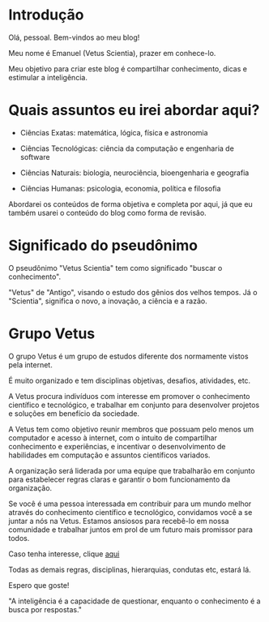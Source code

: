 # Introdução 

Olá, pessoal. Bem-vindos ao meu blog!

Meu nome é Emanuel (Vetus Scientia), prazer em conhece-lo.

Meu objetivo para criar este blog é compartilhar conhecimento, dicas e estimular a inteligência. 

# Quais assuntos eu irei abordar aqui?

- Ciências Exatas: matemática, lógica, física e astronomia

- Ciências Tecnológicas: ciência da computação e engenharia de software

- Ciências Naturais: biologia, neurociência, bioengenharia e geografia

- Ciências Humanas: psicologia, economia, política e filosofia

Abordarei os conteúdos de forma objetiva e completa por aqui, já que eu também usarei o conteúdo do blog como forma de revisão.

# Significado do pseudônimo

O pseudônimo "Vetus Scientia" tem como significado "buscar o conhecimento".

"Vetus" de "Antigo", visando o estudo dos gênios dos velhos tempos. Já o "Scientia", significa o novo, a inovação, a ciência e a razão.

# Grupo Vetus

O grupo Vetus é um grupo de estudos diferente dos normamente vistos pela internet.

É muito organizado e tem disciplinas objetivas, desafios, atividades, etc.

A Vetus procura indivíduos com interesse em promover o conhecimento científico e tecnológico, e trabalhar em conjunto para desenvolver projetos e soluções em benefício da sociedade.

A Vetus tem como objetivo reunir membros que possuam pelo menos um computador e acesso à internet, com o intuito de compartilhar conhecimento e experiências, e incentivar o desenvolvimento de habilidades em computação e assuntos científicos variados.

A organização será liderada por uma equipe que trabalharão em conjunto para estabelecer regras claras e garantir o bom funcionamento da organização.

Se você é uma pessoa interessada em contribuir para um mundo melhor através do conhecimento científico e tecnológico, convidamos você a se juntar a nós na Vetus. Estamos ansiosos para recebê-lo em nossa comunidade e trabalhar juntos em prol de um futuro mais promissor para todos.

Caso tenha interesse, clique [aqui](https://discord.gg/6nKqtr9rjx)

Todas as demais regras, disciplinas, hierarquias, condutas etc, estará lá.

Espero que goste!

"A inteligência é a capacidade de questionar, enquanto o conhecimento é a busca por respostas."
